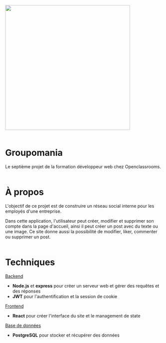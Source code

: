 <img src="https://uploads-ssl.webflow.com/5f4e38c152cd205192a8b27d/5f9299629254ddbe23258547_openclassroomslogo.png" width="400"/>
<br />
<br />

# Groupomania
Le septième projet de la formation développeur web chez Openclassrooms.
<br />
<br />

# À propos
L'objectif de ce projet est de construire un réseau social interne pour les employés d'une entreprise.

Dans cette application, l'utilisateur peut créer, modifier et supprimer son compte dans la page d'accueil, ainsi il peut créer un post avec du texte ou une image. Ce site donne aussi la possibilité de modifier, liker, commenter ou supprimer un post.
<br />
<br />

# Techniques
<ins>Backend</ins>
* **Node.js** et **express** pour créer un serveur web et gérer des requêtes et des réponses
* **JWT** pour l'authentification et la session de cookie

<ins>Frontend</ins>
* **React** pour créer l'interface du site et le management de state

<ins>Base de données</ins>
* **PostgreSQL** pour stocker et récupérer des données